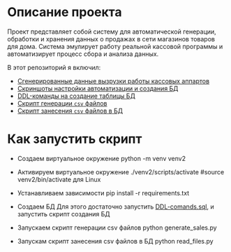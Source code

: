 # Описание проекта
Проект представляет собой систему для автоматической генерации, обработки и хранения данных о продажах в сети магазинов товаров для дома. Система эмулирует работу реальной кассовой программы и автоматизирует процесс сбора и анализа данных.

В этот репозиторий я включил:
- [Сгенерированные данные вызрузки работы кассовых аппартов](https://github.com/EvgenyGladyshev/Automation_and_deployment/tree/master/data)
- [Скриншоты настройки автоматизации и создания БД](https://github.com/EvgenyGladyshev/Automation_and_deployment/tree/master/img)
- [DDL-команды на создание таблицы БД](https://github.com/EvgenyGladyshev/Automation_and_deployment/tree/master/sql)
- [Скрипт генерации `csv` файлов](https://github.com/EvgenyGladyshev/Automation_and_deployment/blob/master/generate_sales.py)
- [Скрипт занесения `csv` файлов в БД](https://github.com/EvgenyGladyshev/Automation_and_deployment/blob/master/read_files.py)

# Как запустить скрипт

- Создаем виртуальное окружение
python -m venv venv2

- Активируем виртуальное окружение
./venv2/scripts/activate #source venv2/bin/activate для Linux

- Устанавливаем зависимости
pip install -r requirements.txt

- Создаем БД
Для этого достаточно запустить [DDL-comands.sql](https://github.com/EvgenyGladyshev/Automation_and_deployment/tree/master/sql), и запустить скрипт создания БД

- Запускаем скрипт генерации csv файлов
python generate_sales.py

- Запускам скрипт занесения csv файлов в БД
python read_files.py
